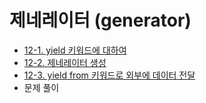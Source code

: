 # 제네레이터 (generator)

- [12-1. yield 키워드에 대하여](12_1/contents.md)
- [12-2. 제네레이터 생성](12_2/contents.md)
- [12-3. yield from 키워드로 외부에 데이터 전달](12_3/contents.md)
- 문제 풀이